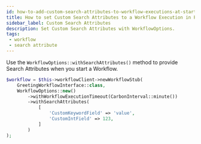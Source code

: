 ```yaml
---
id: how-to-add-custom-search-attributes-to-workflow-executions-at-start-time-in-php
title: How to set Custom Search Attributes to a Workflow Execution in PHP
sidebar_label: Custom Search Attributes
description: Set Custom Search Attributes with WorkflowOptions.
tags:
 - workflow
 - search attribute
---
```


Use the `WorkflowOptions::withSearchAttributes()` method to provide Search Attributes when you start a Workflow.

```php
$workflow = $this->workflowClient->newWorkflowStub(
    GreetingWorkflowInterface::class,
    WorkflowOptions::new()
        ->withWorkflowExecutionTimeout(CarbonInterval::minute())
        ->withSearchAttributes(
            [
                'CustomKeywordField' => 'value',
                'CustomIntField' => 123,
            ]
        )
);
```
